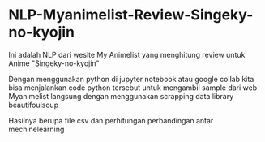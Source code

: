 # NLP-Myanimelist-Review-Singeky-no-kyojin
<p>Ini adalah NLP dari wesite My Animelist yang menghitung review untuk Anime "Singeky-no-kyojin"</p>
<p>Dengan menggunakan python di jupyter notebook atau google collab kita bisa menjalankan code python tersebut untuk mengambil sample dari web Myanimelist langsung dengan menggunakan scrapping data library beautifoulsoup</p>
<p>Hasilnya berupa file csv dan perhitungan perbandingan antar mechinelearning</p>
